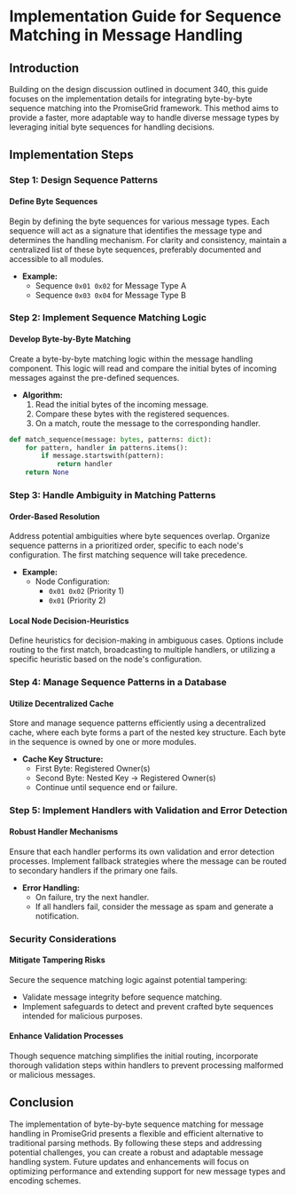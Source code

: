 # Implementation Guide for Sequence Matching in Message Handling

## Introduction

Building on the design discussion outlined in document 340, this guide focuses on the implementation details for integrating byte-by-byte sequence matching into the PromiseGrid framework. This method aims to provide a faster, more adaptable way to handle diverse message types by leveraging initial byte sequences for handling decisions.

## Implementation Steps

### Step 1: Design Sequence Patterns

#### Define Byte Sequences

Begin by defining the byte sequences for various message types. Each sequence will act as a signature that identifies the message type and determines the handling mechanism. For clarity and consistency, maintain a centralized list of these byte sequences, preferably documented and accessible to all modules.

- **Example:**
  - Sequence `0x01 0x02` for Message Type A
  - Sequence `0x03 0x04` for Message Type B

### Step 2: Implement Sequence Matching Logic

#### Develop Byte-by-Byte Matching

Create a byte-by-byte matching logic within the message handling component. This logic will read and compare the initial bytes of incoming messages against the pre-defined sequences.

- **Algorithm:**
  1. Read the initial bytes of the incoming message.
  2. Compare these bytes with the registered sequences.
  3. On a match, route the message to the corresponding handler.

```python
def match_sequence(message: bytes, patterns: dict):
    for pattern, handler in patterns.items():
        if message.startswith(pattern):
            return handler
    return None
```

### Step 3: Handle Ambiguity in Matching Patterns

#### Order-Based Resolution

Address potential ambiguities where byte sequences overlap. Organize sequence patterns in a prioritized order, specific to each node's configuration. The first matching sequence will take precedence.

- **Example:**
  - Node Configuration:
    - `0x01 0x02` (Priority 1)
    - `0x01` (Priority 2)

#### Local Node Decision-Heuristics

Define heuristics for decision-making in ambiguous cases. Options include routing to the first match, broadcasting to multiple handlers, or utilizing a specific heuristic based on the node's configuration.

### Step 4: Manage Sequence Patterns in a Database

#### Utilize Decentralized Cache

Store and manage sequence patterns efficiently using a decentralized cache, where each byte forms a part of the nested key structure. Each byte in the sequence is owned by one or more modules.

- **Cache Key Structure:**
  - First Byte: Registered Owner(s)
  - Second Byte: Nested Key -> Registered Owner(s)
  - Continue until sequence end or failure.

### Step 5: Implement Handlers with Validation and Error Detection

#### Robust Handler Mechanisms

Ensure that each handler performs its own validation and error detection processes. Implement fallback strategies where the message can be routed to secondary handlers if the primary one fails.

- **Error Handling:**
  - On failure, try the next handler.
  - If all handlers fail, consider the message as spam and generate a notification.

### Security Considerations

#### Mitigate Tampering Risks

Secure the sequence matching logic against potential tampering:
- Validate message integrity before sequence matching.
- Implement safeguards to detect and prevent crafted byte sequences intended for malicious purposes.

#### Enhance Validation Processes

Though sequence matching simplifies the initial routing, incorporate thorough validation steps within handlers to prevent processing malformed or malicious messages.

## Conclusion

The implementation of byte-by-byte sequence matching for message handling in PromiseGrid presents a flexible and efficient alternative to traditional parsing methods. By following these steps and addressing potential challenges, you can create a robust and adaptable message handling system. Future updates and enhancements will focus on optimizing performance and extending support for new message types and encoding schemes.

